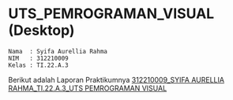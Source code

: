 # UTS_PEMROGRAMAN_VISUAL (Desktop)
```
Nama  : Syifa Aurellia Rahma
NIM   : 312210009
Kelas : TI.22.A.3
```
Berikut adalah Laporan Praktikumnya [312210009_SYIFA AURELLIA RAHMA_TI.22.A.3_UTS PEMROGRAMAN VISUAL](https://github.com/syifaaurellia/UTS_PEMROGRAMAN_VISUAL/blob/main/312210009_SYIFA%20AURELLIA%20RAHMA_TI.22.A.3_UTS%20PEMROGRAMAN%20VISUAL.pdf)
